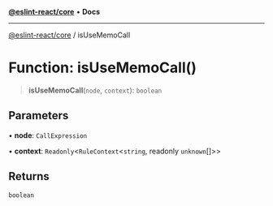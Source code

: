 [**@eslint-react/core**](../README.md) • **Docs**

***

[@eslint-react/core](../README.md) / isUseMemoCall

# Function: isUseMemoCall()

> **isUseMemoCall**(`node`, `context`): `boolean`

## Parameters

• **node**: `CallExpression`

• **context**: `Readonly`\<`RuleContext`\<`string`, readonly `unknown`[]\>\>

## Returns

`boolean`
